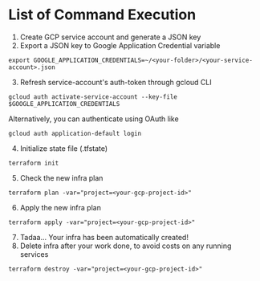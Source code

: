 # List of Command Execution

1. Create GCP service account and generate a JSON key
2. Export a JSON key to Google Application Credential variable
```
export GOOGLE_APPLICATION_CREDENTIALS=~/<your-folder>/<your-service-account>.json
``` 
3. Refresh service-account's auth-token through gcloud CLI
```
gcloud auth activate-service-account --key-file $GOOGLE_APPLICATION_CREDENTIALS
```
Alternatively, you can authenticate using OAuth like
```
gcloud auth application-default login
```
4. Initialize state file (.tfstate)
```
terraform init
```
5. Check the new infra plan
```
terraform plan -var="project=<your-gcp-project-id>"
```
6. Apply the new infra plan
```
terraform apply -var="project=<your-gcp-project-id>"
```
7. Tadaa... Your infra has been automatically created!
8. Delete infra after your work done, to avoid costs on any running services
```
terraform destroy -var="project=<your-gcp-project-id>"
```
